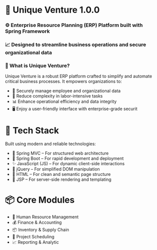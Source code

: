 # 🌟 Unique Venture 1.0.0
### ⚙️ Enterprise Resource Planning (ERP) Platform built with Spring Framework
### 📈 Designed to streamline business operations and secure organizational data


### 🚀 What is Unique Venture?
Unique Venture is a robust ERP platform crafted to simplify and automate critical business processes. It empowers organizations to:
- 🔐 Securely manage employee and organizational data
- 🧠 Reduce complexity in labor-intensive tasks
- 📊 Enhance operational efficiency and data integrity
- 🖥️ Enjoy a user-friendly interface with enterprise-grade securit

# 🧰 Tech Stack
Built using modern and reliable technologies:
- 🌱 Spring MVC – For structured web architecture
- 	🚀 Spring Boot – For rapid development and deployment
- 	✨ JavaScript (JS) – For dynamic client-side interactions
- 💫 jQuery – For simplified DOM manipulation
-	🧾 HTML – For clean and semantic page structure
-	🎨 JSP – For server-side rendering and templating

# 📦 Core Modules
- 👥 Human Resource Management
- 💰 Finance & Accounting
- 📦 Inventory & Supply Chain
- 📅 Project Scheduling
- 📈 Reporting & Analytic
